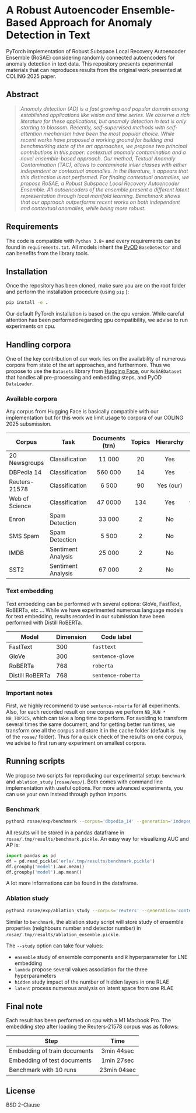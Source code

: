 # A Robust Autoencoder Ensemble-Based Approach for Anomaly Detection in Text
PyTorch implementation of Robust Subspace Local Recovery Autoencoder Ensemble (RoSAE) considering randomly connected autoencoders for anomaly detection in text data.
This repository presents experimental materials that can reproduces results from the original work presented at COLING 2025 paper.

## Abstract
>*Anomaly detection (AD) is a fast growing and popular domain among established applications like vision and time series. We observe a rich literature for these applications, but anomaly detection in text is only starting to blossom. Recently, self-supervised methods with self-attention mechanism have been the most popular choice. While recent works have proposed a working ground for building and benchmarking state of the art approaches, we propose two principal contributions in this paper: contextual anomaly contamination and a novel ensemble-based approach. Our method, Textual Anomaly Contamination (TAC), allows to contaminate inlier classes with either independent or contextual anomalies. In the literature, it appears that this distinction is not performed. For finding contextual anomalies, we propose RoSAE, a Robust Subspace Local Recovery Autoencoder Ensemble. All autoencoders of the ensemble present a different latent representation through local manifold learning. Benchmark shows that our approach outperforms recent works on both independent and contextual anomalies, while being more robust.*

## Requirements
The code is compatible with `Python 3.8+` and every requirements can be found in `requirements.txt`.
All models inherit the [PyOD](https://github.com/yzhao062/pyod) `BaseDetector` and can benefits from the library tools.

## Installation
Once the repository has been cloned, make sure you are on the root folder and perform the installation procedure (using `pip` ):

```bash
pip install -e .
```

Our default PyTorch installation is based on the cpu version.
While careful attention has been performed regarding gpu compatibility, we advise to run experiments on cpu.

## Handling corpora
One of the key contribution of our work lies on the availability of numerous corpora from state of the art approaches, and furthermore.
Thus we propose to use the `Datasets` library from [Hugging Face](https://huggingface.co/docs/datasets/index), our `RoSAEDataset` that handles all pre-processing and embedding steps, and PyOD `DataLoader`.

### Available corpora
Any corpus from Hugging Face is basically compatible with our implementation but for this work we limit usage to corpora of our COLING 2025 subsmission.

| **Corpus**     | **Task**           | **Documents (trn)** | **Topics** | **Hierarchy** | **Code label**        |
|----------------|--------------------|:-------------:|:----------:|:-------------:|------------------|
| 20 Newsgroups  | Classification     |     11 000    |     20     |      Yes      | `newsgroups`     |
| DBPedia 14     | Classification     |    560 000    |     14     |      Yes      | `dbpedia_14`     |
| Reuters-21578  | Classification     |     6 500    |     90     |   Yes (our)   | `reuters`        |
| Web of Science | Classification     |    47 0000    |     134    |      Yes      | `web_of_science` |
| Enron          | Spam Detection     |     33 000    |      2     |       No      | `enron`          |
| SMS Spam       | Spam Detection     |     5 500     |      2     |       No      | `sms_spam`       |
| IMDB           | Sentiment Analysis |     25 000    |      2     |       No      | `imdb`           |
| SST2           | Sentiment Analysis |     67 000    |      2     |       No      | `sst2`           |

### Text embedding
Text embedding can be performed with several options: GloVe, FastText, RoBERTa, etc ...
While we have experimented numerous language models for text embedding, results recorded in our submission have been performed with Distill RoBERTa.

| **Model**       | **Dimension** | **Code label**     |
|-----------------|---------------|--------------------|
| FastText        | 300           | `fasttext`         |
| GloVe           | 300           | `sentence-glove`   |
| RoBERTa         | 768           | `roberta`          |
| Distill RoBERTa | 768           | `sentence-roberta` |

### Important notes
First, we highly recommend to use `sentence-roberta` for all experiments.
Also, for each recorded result on one corpus we perform `NB_RUN * NB_TOPICS`, which can take a long time to perform.
For avoiding to transform several times the same document, and for getting better run times, we transform one all the corpus and store it in the cache folder (default is `.tmp` of the `rosae/` folder).
Thus for a quick check of the results on one corpus, we advise to first run any experiment on smallest corpora.

## Running scripts
We propose two scripts for reproducing our experimental setup: `benchmark` and `ablation_study` (`rosae/exp/`).
Both comes with command line implementation with useful options.
For more advanced experiments, you can use your own instead through python imports.

### Benchmark
```bash
python3 rosae/exp/benchmark --corpus='dbpedia_14' --generation='independent' --embedding='distill-roberta' --runs=10 --cache='.tmp' --nu=0.1 --name="benchmark"
```

All results will be stored in a pandas dataframe in `rosae/.tmp/results/benchmark.pickle`.
An easy way for visualizing AUC and AP is:

```python
import pandas as pd
df = pd.read_pickle('erla/.tmp/results/benchmark.pickle')
df.groupby('model').auc.mean()
df.groupby('model').ap.mean()
```

A lot more informations can be found in the dataframe.

### Ablation study
```bash
python3 rosae/exp/ablation_study --corpus='reuters' --generation='contextual' --embedding='distill-roberta' --runs=10 --cache='.tmp' --nu=0.1 --name='ablation_ensemble' --study='ensemble'
```

Similar to `benchmark`, the ablation study script will store study of ensemble properties (neighbours number and detector number) in `rosae/.tmp/results/ablation_ensemble.pickle`.

The `--study` option can take four values:
* `ensemble` study of ensemble components and *k* hyperparameter for LNE embedding
* `lambda` propose several values association for the three hyperparameters
* `hidden` study impact of the number of hidden layers in one RLAE
* `latent` process numerous analysis on latent space from one RLAE

## Final note
Each result has been performed on cpu with a M1 Macbook Pro.
The embedding step after loading the Reuters-21578 corpus was as follows:

| **Step**                     |   **Time**  |
|------------------------------|:-----------:|
| Embedding of train documents |  3min 44sec |
| Embedding of test documents  |  1min 27sec |
| Benchmark with 10 runs       | 23min 04sec |

## License

BSD 2-Clause
